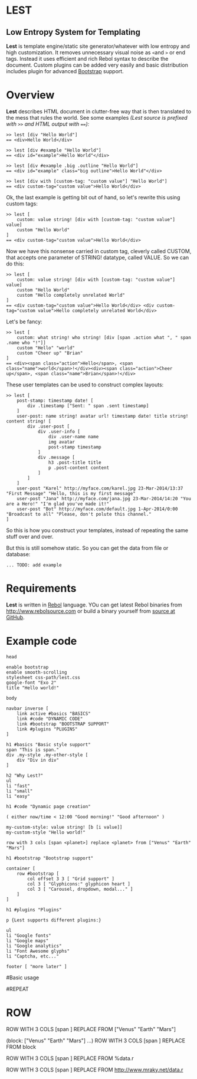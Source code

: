 LEST
====

Low Entropy System for Templating
---------------------------------

**Lest** is template engine/static site generator/whatever with low entropy and
high customization. It removes unnecessary visual noise as `<`and `>` or end tags. 
Instead it uses efficient and rich Rebol syntax to describe the document.
Custom plugins can be added very easily and basic distribution includes plugin
for advanced [Bootstrap](http://www.getbootstrap.com) support.

# Overview

**Lest** describes HTML document in clutter-free way that is then translated
to the mess that rules the world. See some examples *(Lest source is
prefixed with `>>` and HTML output with `==`):*

	>> lest [div "Hello World"]
	== <div>Hello World</div>

	>> lest [div #example "Hello World"]
	== <div id="example">Hello World"</div>

	>> lest [div #example .big .outline "Hello World"]
	== <div id="example" class="big outline">Hello World"</div>

	>> lest [div with [custom-tag: "custom value"] "Hello World"]
	== <div custom-tag="custom value">Hello World</div>

Ok, the last example is getting bit out of hand, so let's rewrite this using
custom tags:

	>> lest [
		custom: value string! [div with [custom-tag: "custom value"] value]
		custom "Hello World"
	]
	== <div custom-tag="custom value">Hello World</div>	

Now we have this nonsense carried in custom tag, cleverly called CUSTOM,
that accepts one parameter of STRING! datatype, called VALUE. So we can do this:

	>> lest [
		custom: value string! [div with [custom-tag: "custom value"] value]
		custom "Hello World" 
		custom "Hello completely unrelated World"
	]
	== <div custom-tag="custom value">Hello World</div>	<div custom-tag="custom value">Hello completely unrelated World</div>

Let's be fancy:

	>> lest [
		custom: what string! who string! [div [span .action what ", " span .name who "!"]]
		custom "Hello" "world"
		custom "Cheer up" "Brian"
	]
	== <div><span class="action">Hello</span>, <span class="name">world</span>!</div><div><span class="action">Cheer up</span>, <span class="name">Brian</span>!</div>

These user templates can be used to construct complex layouts:

	>> lest [
		post-stamp: timestamp date! [
			div .timestamp ["Sent: " span .sent timestamp]
		]
		user-post: name string! avatar url! timestamp date! title string! content string! [
			div .user-post [
				div .user-info [
					div .user-name name
					img avatar
					post-stamp timestamp
				]
				div .message [
					h3 .post-title title
					p .post-content content
				]
			]
		]
		user-post "Karel" http://myface.com/karel.jpg 23-Mar-2014/13:37 "First Message" "Hello, this is my first message"
		user-post "Jana" http://myface.com/jana.jpg 23-Mar-2014/14:20 "You are a Hero!" "I'm glad you've made it!"
		user-post "Bot" http://myface.com/default.jpg 1-Apr-2014/0:00 "Broadcast to all" "Please, don't polute this channel."
	]

So this is how you construct your templates, instead of repeating the same stuff over and over.

But this is still somehow static. So you can get the data from file or database:

	... TODO: add example
	 
# Requirements

**Lest** is written in [Rebol](http://www.rebol.com) language. YOu can get latest Rebol binaries from
http://www.rebolsource.com or build a binary yourself from [source at GitHub](https://github.com/rebol/rebol).

# Example code

	head

	enable bootstrap
	enable smooth-scrolling
	stylesheet css-path/lest.css
	google-font "Exo 2"
	title "Hello world!"

	body

	navbar inverse [
		link active #basics "BASICS"
		link #code "DYNAMIC CODE"
		link #bootstrap "BOOTSTRAP SUPPORT"
		link #plugins "PLUGINS"
	]

	h1 #basics "Basic style support"
	span "This is span."
	div .my-style .my-other-style [
	    div "Div in div"
	]

	h2 "Why Lest?"
	ul
	li "fast"
	li "small"
	li "easy"

	h1 #code "Dynamic page creation"

	( either now/time < 12:00 "Good morning!" "Good afternoon" )

	my-custom-style: value string! [b [i value]]
	my-custom-style "Hello world!"

	row with 3 cols [span <planet>] replace <planet> from ["Venus" "Earth" "Mars"]

	h1 #bootstrap "Bootstrap support"

	container [
		row #bootstrap [
			col offset 3 3 [ "Grid support" ]
			col 3 [ "Glyphicons:" glyphicon heart ]
			col 3 [ "Carousel, dropdown, modal..." ]
		]
	]

	h1 #plugins "Plugins"

	p {Lest supports different plugins:}

	ul
	li "Google fonts"
	li "Google maps"
	li "Google analytics"
	li "Font Awesome glyphs"
	li "Captcha, etc..."

	footer [ "more later" ]

#Basic usage

#REPEAT

# ROW

ROW WITH 3 COLS [span <name>] REPLACE <name> FROM ["Venus" "Earth" "Mars"]

(block: ["Venus" "Earth" "Mars"] ...)
ROW WITH 3 COLS [span <name>] REPLACE <name> FROM block

ROW WITH 3 COLS [span <name>] REPLACE <name> FROM %data.r

ROW WITH 3 COLS [span <name>] REPLACE <name> FROM http://www.mraky.net/data.r